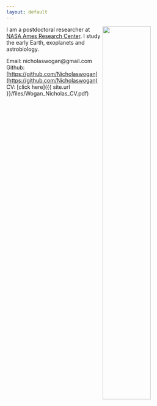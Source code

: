 ```yaml
---
layout: default
---
```

<div>
    <img src="{{ 'images/bio_im.jpg' | absolute_url }}" style="float:right;width:50%">
</div>

I am a postdoctoral researcher at [NASA Ames Research Center](https://www.nasa.gov/space-science-and-astrobiology-at-ames/division-overview/astrophysics-branch-overview-sta/exoplanet-mission/). I study the early Earth, exoplanets and astrobiology.

Email: nicholaswogan<!-- asdfasdfasdfasdf -->@<!-- asdfasdfasdfasdfasdf -->gmail.com <br />
Github: [https://github.com/Nicholaswogan](https://github.com/Nicholaswogan) <br />
CV: [click here]({{ site.url }}/files/Wogan_Nicholas_CV.pdf)  